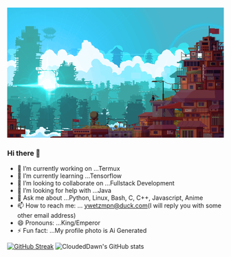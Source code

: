 [![MasterChief](https://github.com/CloudedDawn/CloudedDawn/blob/main/still.gif?raw=True)](https://github.com/CloudedDawn)
### Hi there 👋

<!--
**CloudedDawn/CloudedDawn** is a ✨ _special_ ✨ repository because its `README.md` (this file) appears on your GitHub profile.

Here are some ideas to get you started:
-->
- 🔭 I’m currently working on ...Termux
- 🌱 I’m currently learning ...Tensorflow
- 👯 I’m looking to collaborate on ...Fullstack Development
- 🤔 I’m looking for help with ...Java
- 💬 Ask me about ...Python, Linux, Bash, C, C++, Javascript, Anime
- 📫 How to reach me: ... ywetzmpn@duck.com(I will reply you with some other email address)
- 😄 Pronouns: ...King/Emperor
- ⚡ Fun fact: ...My profile photo is Ai Generated

 [![GitHub Streak](https://streak-stats.demolab.com?user=CloudedDawn&theme=youtube-dark&date_format=n%2Fj%5B%2FY%5D)](https://git.io/streak-stats) ![CloudedDawn's GitHub stats](https://github-readme-stats.vercel.app/api?username=CloudedDawn&show_icons=true&theme=ambient_gradient)

